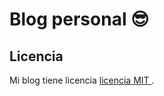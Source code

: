 # Blog personal 😎


## Licencia

Mi blog tiene licencia [ licencia MIT ](https://opensource.org/licenses/MIT).
